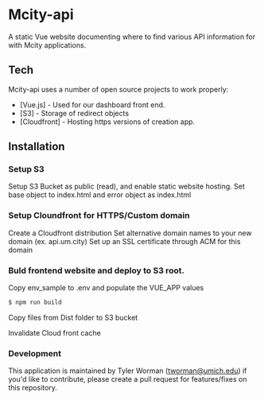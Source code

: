# Mcity-api

A static Vue website documenting where to find various API information for with Mcity applications.

## Tech

Mcity-api uses a number of open source projects to work properly:

* [Vue.js] - Used for our dashboard front end.
* [S3] - Storage of redirect objects
* [Cloudfront] - Hosting https versions of creation app.

## Installation
### Setup S3
Setup S3 Bucket as public (read), and enable static website hosting.
Set base object to index.html and error object as index.html

### Setup Cloundfront for HTTPS/Custom domain
Create a Cloudfront distribution
Set alternative domain names to your new domain (ex. api.um.city)
Set up an SSL certificate through ACM for this domain

### Buld frontend website and deploy to S3 root.
Copy env_sample to .env and populate the VUE_APP values

```sh
$ npm run build
```

Copy files from Dist folder to S3 bucket

Invalidate Cloud front cache

### Development

This application is maintained by Tyler Worman (tworman@umich.edu) if you'd like to contribute, please create a pull request for features/fixes on this repository.